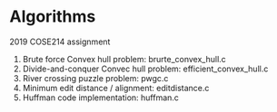 # Algorithms
2019 COSE214 assignment   
1. Brute force Convex hull problem: brurte_convex_hull.c
2. Divide-and-conquer Convec hull problem: efficient_convex_hull.c
3. River crossing puzzle problem: pwgc.c
4. Minimum edit distance / alignment: editdistance.c
5. Huffman code implementation: huffman.c
